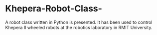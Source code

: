 # Khepera-Robot-Class-
A robot class written in Python  is presented. It has been used to control Khepera II wheeled robots at the robotics laboratory in RMIT University.
